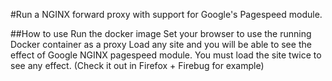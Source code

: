 #Run a NGINX forward proxy with support for Google's Pagespeed module.

##How to use
Run the docker image
Set your browser to use the running Docker container as a proxy
Load any site and you will be able to see the effect of Google NGINX pagespeed module. You must load the site twice to see any effect. (Check it out in Firefox + Firebug for example)

